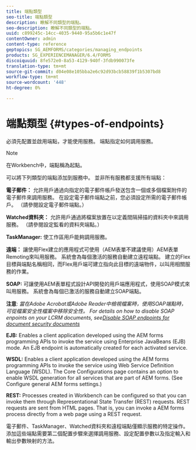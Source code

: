 ```yaml
---
title: 端點類型
seo-title: 端點類型
description: 瞭解不同類型的端點。
seo-description: 瞭解不同類型的端點。
uuid: c899245c-14cc-4035-9440-95a5b6c1e47f
contentOwner: admin
content-type: reference
geptopics: SG_AEMFORMS/categories/managing_endpoints
products: SG_EXPERIENCEMANAGER/6.4/FORMS
discoiquuid: 8fe572e0-8a53-4129-940f-3fdb990073fe
translation-type: tm+mt
source-git-commit: d04e08e105bba2e6c92d93bcb58839f1b5307bd8
workflow-type: tm+mt
source-wordcount: '448'
ht-degree: 0%

---
```



# 端點類型 {#types-of-endpoints}

必須先配置並啟用端點，才能使用服務。 端點指定如何調用服務。

>[!NOTE]
>
>在Workbench中，端點稱為起點。

可以將下列類型的端點添加到服務中。 並非所有服務都支援所有端點：

**電子郵件：** 允許用戶通過向指定的電子郵件帳戶發送包含一個或多個檔案附件的電子郵件來調用服務。 在設定電子郵件端點之前，您必須設定所需的電子郵件帳戶。 （請參閱設定電子郵件端點。）

**Watched資料夾：** 允許用戶通過將檔案放置在以定義間隔掃描的資料夾中來調用服務。 （請參閱設定監看的資料夾端點。）

**TaskManager:** 使工作區用戶能夠調用服務。

**遠端：** 讓使用Flex建立的應用程式可使用（AEM表單不建議使用）AEM表單Remoting來叫用服務。 系統會為每個激活的服務自動建立遠程端點。 建立的Flex目標與端點名稱相同，而Flex用戶端可建立指向此目標的遠端物件，以叫用相關服務的作業。

**SOAP:** 可讓使用AEM表單程式設計API開發的用戶端應用程式，使用SOAP模式來叫用服務。 系統會為每個已激活的服務自動建立SOAP端點。

**注意**: *當在Adobe Acrobat或Adobe Reader中檢視檔案時，使用SOAP端點時，可從檔案安全性檔案中移除安全性。 For details on how to disable SOAP enpoints on your LCRM documents, see[Disable SOAP endpoints for document security documents](/help/forms/using/admin-help/configuring-client-server-options.md#disable-soap-endpoints-for-document-security-documents)*

**EJB:** Enables a client application developed using the AEM forms programming APIs to invoke the service using Enterprise JavaBeans (EJB) mode. An EJB endpoint is automatically created for each activated service.

**WSDL:** Enables a client application developed using the AEM forms programming APIs to invoke the service using Web Service Definition Language (WSDL). The Core Configurations page contains an option to enable WSDL generation for all services that are part of AEM forms. (See Configure general AEM forms settings.)

**REST:** Processes created in Workbench can be configured so that you can invoke them through Representational State Transfer (REST) requests. REST requests are sent from HTML pages. That is, you can invoke a AEM forms process directly from a web page using a REST request.

電子郵件、TaskManager、Watched資料夾和遠程端點僅顯示服務的特定操作。 添加這些端點需要第二個配置步驟來選擇調用服務、設定配置參數以及指定輸入和輸出參數映射的方法。

